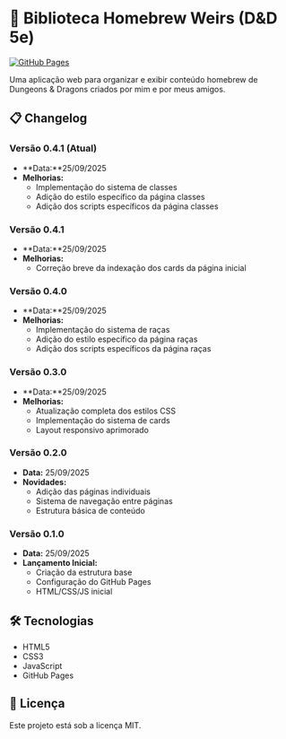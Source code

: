 # 🏰 Biblioteca Homebrew Weirs (D&D 5e)

[![GitHub Pages](https://img.shields.io/badge/GitHub-Pages-brightgreen)](https://FelipePradoFerreira.github.io/dndWeirs)

Uma aplicação web para organizar e exibir conteúdo homebrew de Dungeons & Dragons criados por mim e por meus amigos.

## 📋 Changelog

### Versão 0.4.1 (Atual)
- **Data:**25/09/2025
- **Melhorias:**
  - Implementação do sistema de classes
  - Adição do estilo específico da página classes
  - Adição dos scripts específicos da página classes

### Versão 0.4.1
- **Data:**25/09/2025
- **Melhorias:**
  - Correção breve da indexação dos cards da página inicial

### Versão 0.4.0
- **Data:**25/09/2025
- **Melhorias:**
  - Implementação do sistema de raças
  - Adição do estilo específico da página raças
  - Adição dos scripts específicos da página raças

### Versão 0.3.0
- **Data:**25/09/2025
- **Melhorias:**
  - Atualização completa dos estilos CSS
  - Implementação do sistema de cards
  - Layout responsivo aprimorado

### Versão 0.2.0
- **Data:** 25/09/2025
- **Novidades:**
  - Adição das páginas individuais
  - Sistema de navegação entre páginas
  - Estrutura básica de conteúdo

### Versão 0.1.0
- **Data:** 25/09/2025
- **Lançamento Inicial:**
  - Criação da estrutura base
  - Configuração do GitHub Pages
  - HTML/CSS/JS inicial

## 🛠️ Tecnologias

- HTML5
- CSS3
- JavaScript
- GitHub Pages

## 📝 Licença

Este projeto está sob a licença MIT.